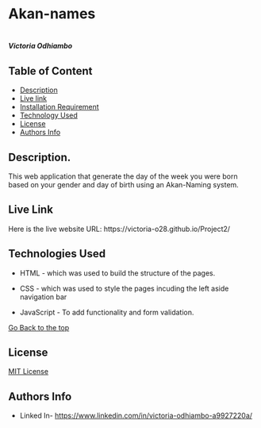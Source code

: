 # Akan-names
# 
##### Victoria Odhiambo
## Table of Content
+ [Description](#Description)
+ [Live link](#Live-link)
+ [Installation Requirement](#Installation)
+ [Technology Used](#technologies-used)
+ [License](#license)
+ [Authors Info](#authors-info)
## Description.
<p>This web application that generate the day of the week you were born based on your gender and day of birth using an Akan-Naming system.</p>

## Live Link
<p>Here is the live website URL: https://victoria-o28.github.io/Project2/ </p> 

## Technologies Used
* HTML - which was used to build the structure of the pages.
 
 * CSS - which was used to style the pages incuding the left aside navigation bar
 
 * JavaScript - To add functionality and form validation.

[Go Back to the top](#akan-names)

## License
[MIT License](LICENSE) 

## Authors Info
* Linked In- https://www.linkedin.com/in/victoria-odhiambo-a9927220a/
